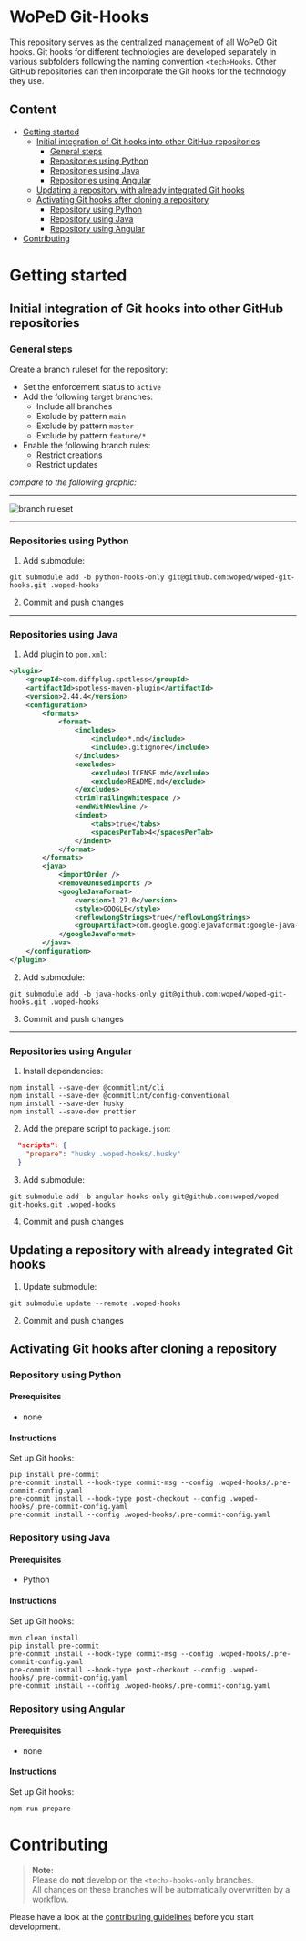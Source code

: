 # WoPeD Git-Hooks

This repository serves as the centralized management of all WoPeD Git hooks. Git hooks for different technologies are developed separately in various subfolders following the naming convention `<tech>Hooks`. Other GitHub repositories can then incorporate the Git hooks for the technology they use.

## Content

- [Getting started](#getting-started)
  - [Initial integration of Git hooks into other GitHub repositories](#initial-integration-of-git-hooks-into-other-github-repositories)
    - [General steps](#general-steps)
    - [Repositories using Python](#repositories-using-python)
    - [Repositories using Java](#repositories-using-java)
    - [Repositories using Angular](#repositories-using-angular)
  - [Updating a repository with already integrated Git hooks](#updating-a-repository-with-already-integrated-git-hooks)
  - [Activating Git hooks after cloning a repository](#activating-git-hooks-after-cloning-a-repository)
    - [Repository using Python](#repository-using-python)
    - [Repository using Java](#repository-using-java)
    - [Repository using Angular](#repository-using-angular)
- [Contributing](#contributing)

# Getting started

## Initial integration of Git hooks into other GitHub repositories

### General steps

Create a branch ruleset for the repository:

- Set the enforcement status to `active`
- Add the following target branches:
  - Include all branches
  - Exclude by pattern `main`
  - Exclude by pattern `master`
  - Exclude by pattern `feature/*`
- Enable the following branch rules:
  - Restrict creations
  - Restrict updates

*compare to the following graphic:*

---

![branch ruleset](assets/branch-ruleset.png)

---

### Repositories using Python

1. Add submodule:

``` shell
git submodule add -b python-hooks-only git@github.com:woped/woped-git-hooks.git .woped-hooks
```

2. Commit and push changes

---

### Repositories using Java

1. Add plugin to `pom.xml`:

``` xml
<plugin>
    <groupId>com.diffplug.spotless</groupId>
    <artifactId>spotless-maven-plugin</artifactId>
    <version>2.44.4</version>
    <configuration>
        <formats>
            <format>
                <includes>
                    <include>*.md</include>
                    <include>.gitignore</include>
                </includes>
                <excludes>
                    <exclude>LICENSE.md</exclude>
                    <exclude>README.md</exclude>
                </excludes>
                <trimTrailingWhitespace />
                <endWithNewline />
                <indent>
                    <tabs>true</tabs>
                    <spacesPerTab>4</spacesPerTab>
                </indent>
            </format>
        </formats>
        <java>
            <importOrder />
            <removeUnusedImports />
            <googleJavaFormat>
                <version>1.27.0</version>
                <style>GOOGLE</style>
                <reflowLongStrings>true</reflowLongStrings>
                <groupArtifact>com.google.googlejavaformat:google-java-format</groupArtifact>
            </googleJavaFormat>
        </java>
    </configuration>
</plugin>
```

2. Add submodule:

``` shell
git submodule add -b java-hooks-only git@github.com:woped/woped-git-hooks.git .woped-hooks
```

3. Commit and push changes

---

### Repositories using Angular

1. Install dependencies:

``` shell
npm install --save-dev @commitlint/cli
npm install --save-dev @commitlint/config-conventional
npm install --save-dev husky
npm install --save-dev prettier
```

2. Add the prepare script to `package.json`:

``` json
  "scripts": {
    "prepare": "husky .woped-hooks/.husky"
  }
```

3. Add submodule:

``` shell
git submodule add -b angular-hooks-only git@github.com:woped/woped-git-hooks.git .woped-hooks
```

4. Commit and push changes

## Updating a repository with already integrated Git hooks

1. Update submodule:

``` shell
git submodule update --remote .woped-hooks
```

2. Commit and push changes

## Activating Git hooks after cloning a repository

### Repository using Python

#### Prerequisites

- none

#### Instructions

Set up Git hooks:

``` shell
pip install pre-commit
pre-commit install --hook-type commit-msg --config .woped-hooks/.pre-commit-config.yaml
pre-commit install --hook-type post-checkout --config .woped-hooks/.pre-commit-config.yaml
pre-commit install --config .woped-hooks/.pre-commit-config.yaml
```

### Repository using Java

#### Prerequisites

- Python

#### Instructions

Set up Git hooks:

``` shell
mvn clean install
pip install pre-commit
pre-commit install --hook-type commit-msg --config .woped-hooks/.pre-commit-config.yaml
pre-commit install --hook-type post-checkout --config .woped-hooks/.pre-commit-config.yaml
pre-commit install --config .woped-hooks/.pre-commit-config.yaml
```

### Repository using Angular

#### Prerequisites

- none

#### Instructions

Set up Git hooks:

``` shell
npm run prepare
```

# Contributing

> **Note:**  
> Please do **not** develop on the `<tech>-hooks-only` branches.  
> All changes on these branches will be automatically overwritten by a workflow.

Please have a look at the [contributing guidelines](.github/CONTRIBUTING.md) before you start development.
